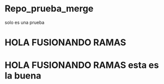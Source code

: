 # Repo_prueba_merge
solo es una prueba 
# HOLA FUSIONANDO RAMAS

# HOLA FUSIONANDO RAMAS esta es la buena